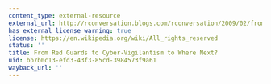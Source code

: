 ```yaml
---
content_type: external-resource
external_url: http://rconversation.blogs.com/rconversation/2009/02/from-red-guards-to-cyber-vigilantism-to-where-next.html
has_external_license_warning: true
license: https://en.wikipedia.org/wiki/All_rights_reserved
status: ''
title: From Red Guards to Cyber-Vigilantism to Where Next?
uid: bb7b0c13-efd3-43f3-85cd-3984573f9a61
wayback_url: ''
---
```

